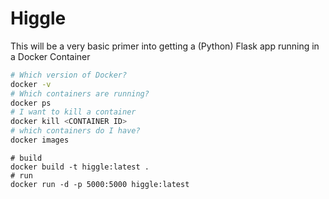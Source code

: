 # Higgle

This will be a very basic primer into getting a (Python) Flask app running in a Docker Container

```bash
# Which version of Docker?
docker -v
# Which containers are running?
docker ps
# I want to kill a container
docker kill <CONTAINER ID>
# which containers do I have?
docker images
```

```
# build
docker build -t higgle:latest .
# run
docker run -d -p 5000:5000 higgle:latest
```
